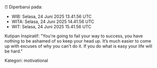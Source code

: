 ⏰ Diperbarui pada:
- WIB: Selasa, 24 Juni 2025 13.41.56 UTC
- WITA: Selasa, 24 Juni 2025 14.41.56 UTC
- WIT: Selasa, 24 Juni 2025 15.41.56 UTC

Kutipan Inspiratif:
"You're going to fail your way to success, you have nothing to be ashamed of so keep your head up. It’s much easier to come up with excuses of why you can't do it. If you do what is easy your life will be hard."


Kategori: motivational

